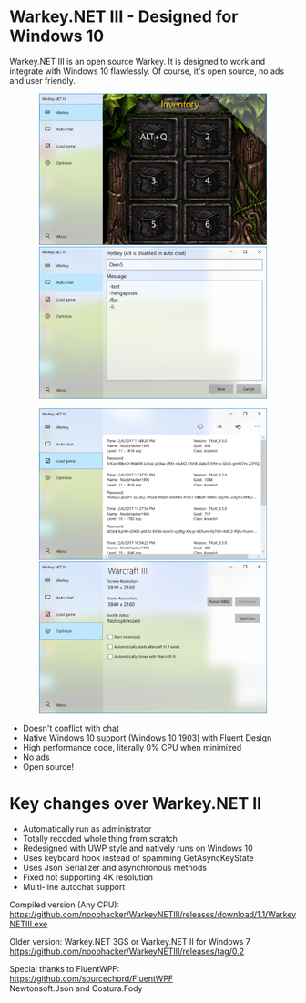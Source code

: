 # Warkey.NET III - Designed for Windows 10
Warkey.NET III is an open source Warkey. It is designed to work and integrate with Windows 10 flawlessly. Of course, it's open source, no ads and user friendly.

<p align="center">
  <img src="https://github.com/noobhacker/WarkeyNETIII/raw/master/Screenshots/1.png" width="400"/>
  <img src="https://github.com/noobhacker/WarkeyNETIII/raw/master/Screenshots/2.png" width="400"/>
</p>


<p align="center">
  <img src="https://github.com/noobhacker/WarkeyNETIII/raw/master/Screenshots/3.png" width="400"/>
  <img src="https://github.com/noobhacker/WarkeyNETIII/raw/master/Screenshots/4.png" width="400"/>
</p>

- Doesn't conflict with chat
- Native Windows 10 support (Windows 10 1903) with Fluent Design
- High performance code, literally 0% CPU when minimized
- No ads
- Open source!

# Key changes over Warkey.NET II
- Automatically run as administrator
- Totally recoded whole thing from scratch
- Redesigned with UWP style and natively runs on Windows 10 
- Uses keyboard hook instead of spamming GetAsyncKeyState
- Uses Json Serializer and asynchronous methods
- Fixed not supporting 4K resolution
- Multi-line autochat support

Compiled version (Any CPU):<br />
https://github.com/noobhacker/WarkeyNETIII/releases/download/1.1/WarkeyNETIII.exe

Older version:
Warkey.NET 3GS or Warkey.NET II for Windows 7<br />
https://github.com/noobhacker/WarkeyNETIII/releases/tag/0.2

Special thanks to FluentWPF: <br />
https://github.com/sourcechord/FluentWPF <br />
Newtonsoft.Json and Costura.Fody
